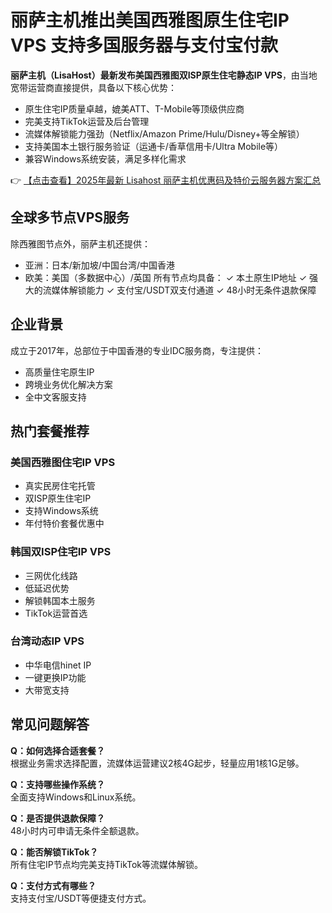 # 丽萨主机推出美国西雅图原生住宅IP VPS 支持多国服务器与支付宝付款

**丽萨主机（LisaHost）最新发布美国西雅图双ISP原生住宅静态IP VPS**，由当地宽带运营商直接提供，具备以下核心优势：

- 原生住宅IP质量卓越，媲美ATT、T-Mobile等顶级供应商
- 完美支持TikTok运营及后台管理
- 流媒体解锁能力强劲（Netflix/Amazon Prime/Hulu/Disney+等全解锁）
- 支持美国本土银行服务验证（运通卡/香草信用卡/Ultra Mobile等）
- 兼容Windows系统安装，满足多样化需求

👉 [【点击查看】2025年最新 Lisahost 丽萨主机优惠码及特价云服务器方案汇总](https://bit.ly/lisazhuji)

## 全球多节点VPS服务
除西雅图节点外，丽萨主机还提供：
- 亚洲：日本/新加坡/中国台湾/中国香港
- 欧美：美国（多数据中心）/英国
所有节点均具备：
✓ 本土原生IP地址
✓ 强大的流媒体解锁能力
✓ 支付宝/USDT双支付通道
✓ 48小时无条件退款保障

## 企业背景
成立于2017年，总部位于中国香港的专业IDC服务商，专注提供：
- 高质量住宅原生IP
- 跨境业务优化解决方案
- 全中文客服支持

## 热门套餐推荐
### 美国西雅图住宅IP VPS
- 真实民房住宅托管
- 双ISP原生住宅IP
- 支持Windows系统
- 年付特价套餐优惠中

### 韩国双ISP住宅IP VPS
- 三网优化线路
- 低延迟优势
- 解锁韩国本土服务
- TikTok运营首选

### 台湾动态IP VPS
- 中华电信hinet IP
- 一键更换IP功能
- 大带宽支持

## 常见问题解答
**Q：如何选择合适套餐？**  
根据业务需求选择配置，流媒体运营建议2核4G起步，轻量应用1核1G足够。

**Q：支持哪些操作系统？**  
全面支持Windows和Linux系统。

**Q：是否提供退款保障？**  
48小时内可申请无条件全额退款。

**Q：能否解锁TikTok？**  
所有住宅IP节点均完美支持TikTok等流媒体解锁。

**Q：支付方式有哪些？**  
支持支付宝/USDT等便捷支付方式。